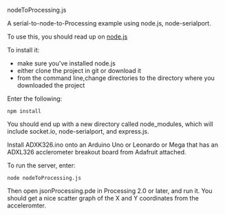 nodeToProcessing.js

A  serial-to-node-to-Processing example using node.js, node-serialport.

To use this, you should read up on <a href="nodejs.org">node.js</a>

To install it:
* make sure you've installed node.js
* either clone the project in git or download it
* from the command line,change directories to the directory where you downloaded the project

Enter the following:

	npm install 

You should end up with a new directory called node_modules, which will include socket.io, node-serialport, and express.js.

Install ADXK326.ino onto an Arduino Uno or Leonardo or Mega that has an ADXL326 acclerometer breakout board from Adafruit attached.

To run the server, enter:

	node nodeToProcessing.js

Then open jsonProcessing.pde in Processing 2.0 or later, and run it. You should get a nice scatter graph of the X and Y coordinates from the acceleromter.